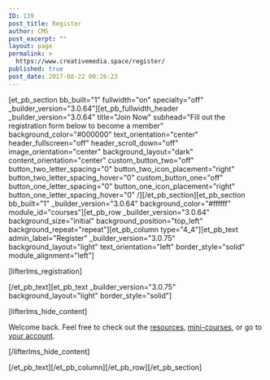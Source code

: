 ```yaml
---
ID: 139
post_title: Register
author: CMS
post_excerpt: ""
layout: page
permalink: >
  https://www.creativemedia.space/register/
published: true
post_date: 2017-08-22 00:26:23
---
```

[et_pb_section bb_built="1" fullwidth="on" specialty="off" _builder_version="3.0.64"][et_pb_fullwidth_header _builder_version="3.0.64" title="Join Now" subhead="Fill out the registration form below to become a member" background_color="#000000" text_orientation="center" header_fullscreen="off" header_scroll_down="off" image_orientation="center" background_layout="dark" content_orientation="center" custom_button_two="off" button_two_letter_spacing="0" button_two_icon_placement="right" button_two_letter_spacing_hover="0" custom_button_one="off" button_one_letter_spacing="0" button_one_icon_placement="right" button_one_letter_spacing_hover="0" /][/et_pb_section][et_pb_section bb_built="1" _builder_version="3.0.64" background_color="#ffffff" module_id="courses"][et_pb_row _builder_version="3.0.64" background_size="initial" background_position="top_left" background_repeat="repeat"][et_pb_column type="4_4"][et_pb_text admin_label="Register" _builder_version="3.0.75" background_layout="light" text_orientation="left" border_style="solid" module_alignment="left"]

[lifterlms_registration]

[/et_pb_text][et_pb_text _builder_version="3.0.75" background_layout="light" border_style="solid"]

[lifterlms_hide_content]

Welcome back. Feel free to check out the <a href="/resources/">resources</a>, <a href="/catalog/">mini-courses</a>, or go to <a href="/my-dashboard/">your account</a>.

[/lifterlms_hide_content]

[/et_pb_text][/et_pb_column][/et_pb_row][/et_pb_section]